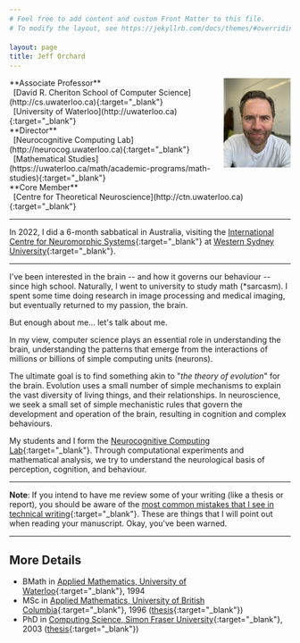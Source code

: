 ```yaml
---
# Feel free to add content and custom Front Matter to this file.
# To modify the layout, see https://jekyllrb.com/docs/themes/#overriding-theme-defaults

layout: page
title: Jeff Orchard
---
```



<img src="images/April2023_v1.jpg" height="160px" align="right" style="margin: 0px 0px 0px 10px">
**Associate Professor**<br>
&ensp;[David R. Cheriton School of Computer Science](http://cs.uwaterloo.ca){:target="_blank"}<br>
&ensp;[University of Waterloo](http://uwaterloo.ca){:target="_blank"}<br>
**Director**<br>
&ensp;[Neurocognitive Computing Lab](http://neurocog.uwaterloo.ca){:target="_blank"}<br>
&ensp;[Mathematical Studies](https://uwaterloo.ca/math/academic-programs/math-studies){:target="_blank"}<br>
**Core Member**<br>
&ensp;[Centre for Theoretical Neuroscience](http://ctn.uwaterloo.ca){:target="_blank"}

---

In 2022, I did a 6-month sabbatical in Australia, visiting the [International Centre for Neuromorphic Systems](https://www.westernsydney.edu.au/icns){:target="_blank"} at [Western Sydney University](https://www.westernsydney.edu.au/){:target="_blank"}.

---

I've been interested in the brain -- and how it governs our behaviour -- since high school. Naturally, I went to university to study math (*sarcasm). I spent some time doing research in image processing and medical imaging, but eventually returned to my passion, the brain.

But enough about me... let's talk about me.

In my view, computer science plays an essential role in understanding the brain, understanding the patterns that emerge from the interactions of millions or billions of simple computing units (neurons).

The ultimate goal is to find something akin to "_the theory of evolution_" for the brain. Evolution uses a small number of simple mechanisms to explain the vast diversity of living things, and their relationships. In neuroscience, we seek a small set of simple mechanistic rules that govern the development and operation of the brain, resulting in cognition and complex behaviours.

My students and I form the [Neurocognitive Computing Lab](http://neurocog.uwaterloo.ca){:target="_blank"}. Through computational experiments and mathematical analysis, we try to understand the neurological basis of perception, cognition, and behaviour.

___

**Note**: If you intend to have me review some of your writing (like a thesis or report), you should be aware of the [most common mistakes that I see in technical writing](https://www.overleaf.com/read/zkwcphwjnbhb){:target="_blank"}. These are things that I will point out when reading your manuscript. Okay, you've been warned.

---

## More Details <a name="details">
- BMath in [Applied Mathematics, University of Waterloo](https://uwaterloo.ca/applied-mathematics/){:target="_blank"}, 1994
- MSc in [Applied Mathematics, University of British Columbia](https://www.iam.ubc.ca/){:target="_blank"}, 1996 ([thesis](https://dx.doi.org/10.14288/1.0079674){:target="_blank"})
- PhD in [Computing Science, Simon Fraser University](http://www.sfu.ca/computing.html){:target="_blank"}, 2003 ([thesis](http://summit.sfu.ca/item/7528){:target="_blank"})

<!-- {% include news.html %} -->
